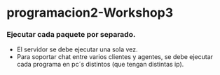 # programacion2-Workshop3
### Ejecutar cada paquete por separado. 
- El servidor se debe ejecutar una sola vez.
- Para soportar chat entre varios clientes y agentes, se debe ejecutar cada programa en pc´s distintos (que tengan distintas ip).

